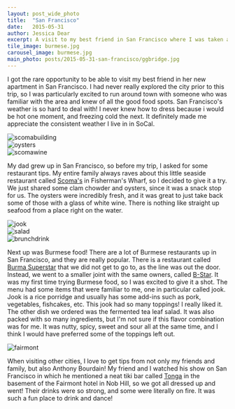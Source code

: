 ```yaml
---
layout: post_wide_photo
title:  "San Francisco"
date:   2015-05-31
author: Jessica Dear
excerpt: A visit to my best friend in San Francisco where I was taken all around town to site see and eat and drink at all kinds of great places! 
tile_image: burmese.jpg
carousel_image: burmese.jpg
main_photo: posts/2015-05-31-san-francisco/ggbridge.jpg
---
```


<p>I got the rare opportunity to be able to visit my best friend in her new apartment in San Francisco. I had never really explored the city prior to this trip, so I was particularly excited to run around town with someone who was familiar with the area and knew of all the good food spots. San Francisco's weather is so hard to deal with! I never knew how to dress because i would be hot one moment, and freezing cold the next. It definitely made me appreciate the consistent weather I live in in SoCal.</p>

<div class="row row-no-padding">
<div class="col-sm-4"><img class="img-responsive" alt="scomabuilding" src="{{site.asset_url}}/images/posts/2015-05-31-san-francisco/scomabuilding.jpg" /></div>
<div class="col-sm-4"><img class="img-responsive" alt="oysters" src="{{site.asset_url}}/images/posts/2015-05-31-san-francisco/scomas.jpg" /></div>
<div class="col-sm-4"><img class="img-responsive" alt="scomawine" src="{{site.asset_url}}/images/posts/2015-05-31-san-francisco/scomawine.jpg" />
</div>
</div>

<p>My dad grew up in San Francisco, so before my trip, I asked for some restaurant tips. My entire family always raves about this little seaside restaurant called <a href="http://www.scomas.com/" target="_blank">Scoma's</a> in Fisherman's Wharf, so I decided to give it a try. We just shared some clam chowder and oysters, since it was a snack stop for us. The oysters were incredibly fresh, and it was great to just take back some of those with a glass of white wine. There is nothing like straight up seafood from a place right on the water.</p>

<div class="row row-no-padding">
<div class="col-sm-4"><img class="img-responsive" alt="jook" src="{{site.asset_url}}/images/posts/2015-05-31-san-francisco/jook.jpg" /></div>
<div class="col-sm-4"><img class="img-responsive" alt="salad" src="{{site.asset_url}}/images/posts/2015-05-31-san-francisco/burmese3.jpg" /></div>
<div class="col-sm-4"><img class="img-responsive" alt="brunchdrink" src="{{site.asset_url}}/images/posts/2015-05-31-san-francisco/brunchdrink.jpg" />
</div>
</div>

<p>Next up was Burmese food! There are a lot of Burmese restaurants up in San Francisco, and they are really popular. There is a restaurant called <a href="http://www.burmasuperstar.com/" target="_blank">Burma Superstar</a> that we did not get to go to, as the line was out the door. Instead, we went to a smaller joint with the same owners, called <a href="http://bstarbar.com/" target="_blank">B-Star</a>. It was my first time trying Burmese food, so I was excited to give it a shot. The menu had some items that were familiar to me, one in particular called jook. Jook is a rice porridge and usually has some add-ins such as pork, vegetables, fishcakes, etc. This jook had so many toppings! I really liked it. The other dish we ordered was the fermented tea leaf salad. It was also packed with so many ingredients, but I'm not sure if this flavor combination was for me. It was nutty, spicy, sweet and sour all at the same time, and I think I would have preferred some of the toppings left out.</p>

<img class="img-responsive" alt="fairmont" src="{{site.asset_url}}/images/posts/2015-05-31-san-francisco/fairmont.jpg" />

<p>When visiting other cities, I love to get tips from not only my friends and family, but also Anthony Bourdain! My friend and I watched his show on San Francisco in which he mentioned a neat tiki bar called <a href="http://www.tongaroom.com/" target="_blank">Tonga</a> in the basement of the Fairmont hotel in Nob Hill, so we got all dressed up and went! Their drinks were so strong, and some were literally on fire. It was such a fun place to drink and dance!</p>



